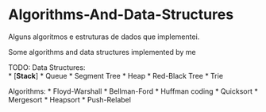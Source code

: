Algorithms-And-Data-Structures
==============================

Alguns algoritmos e estruturas de dados que implementei.

Some algorithms and data structures implemented by me

TODO: 
  Data Structures:<br/>
    * [**Stack**]
    * Queue
    * Segment Tree
    * Heap
    * Red-Black Tree
    * Trie
  
  Algorithms:
    * Floyd-Warshall
    * Bellman-Ford
    * Huffman coding
    * Quicksort
    * Mergesort
    * Heapsort
    * Push-Relabel
